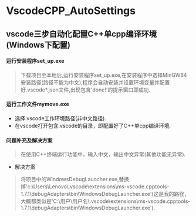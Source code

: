 # VscodeCPP_AutoSettings
## vscode三步自动化配置C++单cpp编译环境(Windows下配置)
#### 运行安装程序set_up.exe
> 下载项目至本地后,运行安装程序set_up.exe,在安装程序中选择MinGW64安装路径(路径不能为中文),程序会自动安装并设置环境变量并配置好.vscode\*.json文件,出现包含'done!'的提示窗口即成功.
#### 运行工作文件mymove.exe
- 选择.vscode工作环境路径(非中文路径).
- 在vscode打开包含.vscode的目录，即配置好了C++单cpp编译环境.
#### 问题补充及解决方案
> 在使用C++终端运行功能中，输入中文，输出中文异常(其他功能无异常).
- 解决方案
> 将项目中的WindowsDebugLauncher.exe,替换掉'c:\Users\Lenovo\\.vscode\extensions\ms-vscode.cpptools-1.7.1\debugAdapters\bin\WindowsDebugLauncher.exe'(这是我的路径，大概都类似是'C:\用户\用户名\\.vscode\extensions\ms-vscode.cpptools-1.7.1\debugAdapters\bin\WindowsDebugLauncher.exe').
